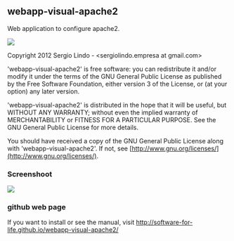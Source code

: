 ## webapp-visual-apache2

Web application to configure apache2.

<img style="border:0px;" src="https://raw.github.com/binary-sequence/webapp-visual-apache2/master/img/gplv3-127x51.png">

Copyright 2012 Sergio Lindo - &lt;sergiolindo.empresa at gmail.com&gt;

'webapp-visual-apache2' is free software: you can redistribute it and/or
modify it under the terms of the GNU General Public License as published by
the Free Software Foundation, either version 3 of the License, or (at your
option) any later version.

'webapp-visual-apache2' is distributed in the hope that it will be useful,
but WITHOUT ANY WARRANTY; without even the implied warranty of
MERCHANTABILITY or FITNESS FOR A PARTICULAR PURPOSE.  See the GNU General
Public License for more details.

You should have received a copy of the GNU General Public License along with
'webapp-visual-apache2'. If not, see [http://www.gnu.org/licenses/](http://www.gnu.org/licenses/).

### Screenshoot

<img style="border:0px;" src="https://raw.githubusercontent.com/software-for-life/webapp-visual-apache2/gh-pages/img/screenshot_hostslist-1.0.jpg">

### github web page

If you want to install or see the manual, visit http://software-for-life.github.io/webapp-visual-apache2/
